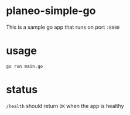 # planeo-simple-go
This is a sample go app that runs on port `:8080`

# usage
`go run main.go`

# status
`/health` should return `OK` when the app is healthy

